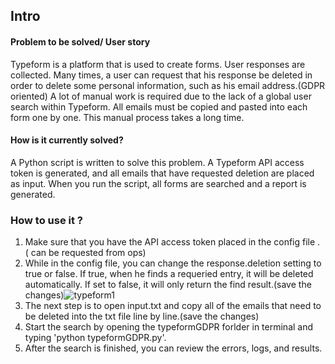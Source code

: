 ## Intro


#### Problem to be solved/ User story

Typeform is a platform that is used to create forms. User responses are collected.
Many times, a user can request that his response be deleted in order to delete some personal information, such as his email address.(GDPR oriented)
A lot of manual work is required due to the lack of a global user search within Typeform.
All emails must be copied and pasted into each form one by one.
This manual process takes a long time.




#### How is it currently solved?

A Python script is written to solve this problem.
A Typeform API access token is generated, and all emails that have requested deletion are placed as input.
When you run the script, all forms are searched and a report is generated.





### How to use it ?

1. Make sure that you have the API access token placed in the config file . ( can be requested from ops)
2. While in the config file, you can change the response.deletion setting to true or false. If true, when he finds a requeried entry, it will be deleted automatically.
If set to false, it will only return the find result.(save the changes)![typeform1](https://user-images.githubusercontent.com/97594496/186649820-916cbfa7-6f63-4adf-9608-048da796d940.jpg)
3. The next step is to open input.txt and copy all of the emails that need to be deleted into the txt file line by line.(save the changes)
4. Start the search by opening the typeformGDPR forlder in terminal and typing 'python typeformGDPR.py'.
5.  After the search is finished, you can review the errors, logs, and results.

